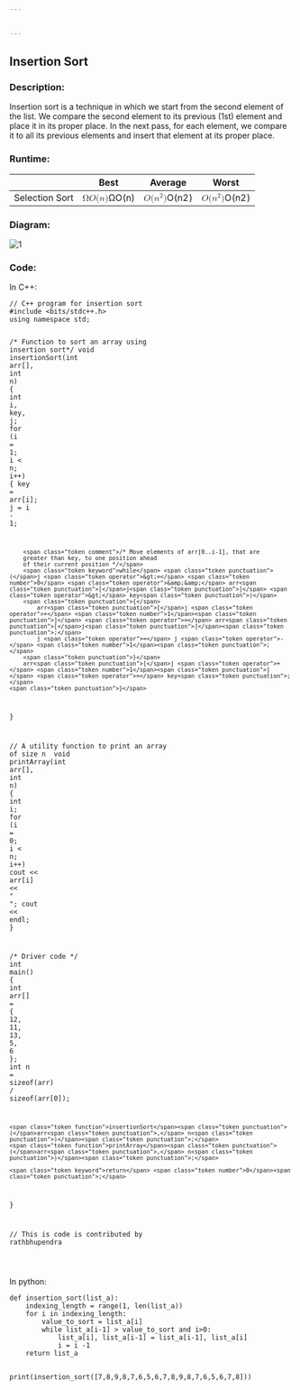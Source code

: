 ```yaml
---


---
```


<h2 id="insertion-sort">Insertion Sort</h2>
<h3 id="description">Description:</h3>
<p>Insertion sort is a technique in which we start from the second element of the list. We compare the second element to its previous (1st) element and place it in its proper place. In the next pass, for each element, we compare it to all its previous elements and insert that element at its proper place.</p>
<h3 id="runtime">Runtime:</h3>

<table>
<thead>
<tr>
<th></th>
<th>Best</th>
<th>Average</th>
<th>Worst</th>
</tr>
</thead>
<tbody>
<tr>
<td>Selection Sort</td>
<td><span class="katex--inline"><span class="katex"><span class="katex-mathml"><math><semantics><mrow><mi mathvariant="normal">Ω</mi><mi>O</mi><mo stretchy="false">(</mo><mi>n</mi><mo stretchy="false">)</mo></mrow><annotation encoding="application/x-tex">ΩO(n)</annotation></semantics></math></span><span class="katex-html" aria-hidden="true"><span class="base"><span class="strut" style="height: 1em; vertical-align: -0.25em;"></span><span class="mord">Ω</span><span class="mord mathdefault" style="margin-right: 0.02778em;">O</span><span class="mopen">(</span><span class="mord mathdefault">n</span><span class="mclose">)</span></span></span></span></span></td>
<td><span class="katex--inline"><span class="katex"><span class="katex-mathml"><math><semantics><mrow><mi>O</mi><mo stretchy="false">(</mo><msup><mi>n</mi><mn>2</mn></msup><mo stretchy="false">)</mo></mrow><annotation encoding="application/x-tex">O(n^2)</annotation></semantics></math></span><span class="katex-html" aria-hidden="true"><span class="base"><span class="strut" style="height: 1.06411em; vertical-align: -0.25em;"></span><span class="mord mathdefault" style="margin-right: 0.02778em;">O</span><span class="mopen">(</span><span class="mord"><span class="mord mathdefault">n</span><span class="msupsub"><span class="vlist-t"><span class="vlist-r"><span class="vlist" style="height: 0.814108em;"><span class="" style="top: -3.063em; margin-right: 0.05em;"><span class="pstrut" style="height: 2.7em;"></span><span class="sizing reset-size6 size3 mtight"><span class="mord mtight">2</span></span></span></span></span></span></span></span><span class="mclose">)</span></span></span></span></span></td>
<td><span class="katex--inline"><span class="katex"><span class="katex-mathml"><math><semantics><mrow><mi>O</mi><mo stretchy="false">(</mo><msup><mi>n</mi><mn>2</mn></msup><mo stretchy="false">)</mo></mrow><annotation encoding="application/x-tex">O(n^2)</annotation></semantics></math></span><span class="katex-html" aria-hidden="true"><span class="base"><span class="strut" style="height: 1.06411em; vertical-align: -0.25em;"></span><span class="mord mathdefault" style="margin-right: 0.02778em;">O</span><span class="mopen">(</span><span class="mord"><span class="mord mathdefault">n</span><span class="msupsub"><span class="vlist-t"><span class="vlist-r"><span class="vlist" style="height: 0.814108em;"><span class="" style="top: -3.063em; margin-right: 0.05em;"><span class="pstrut" style="height: 2.7em;"></span><span class="sizing reset-size6 size3 mtight"><span class="mord mtight">2</span></span></span></span></span></span></span></span><span class="mclose">)</span></span></span></span></span></td>
</tr>
</tbody>
</table><h3 id="diagram">Diagram:</h3>
<p><img src="https://cdn.softwaretestinghelp.com/wp-content/qa/uploads/2019/06/Insertion-Sort-Pass.png" alt="1"></p>
<h3 id="code">Code:</h3>
<p>In C++:</p>
<pre class=" language-c"><code class="prism ++ language-c"><span class="token comment">// C++ program for insertion sort </span>
<span class="token macro property">#<span class="token directive keyword">include</span> <span class="token string">&lt;bits/stdc++.h&gt;</span> </span>
using namespace std<span class="token punctuation">;</span> 

<span class="token comment">/* Function to sort an array using insertion sort*/</span>
<span class="token keyword">void</span> <span class="token function">insertionSort</span><span class="token punctuation">(</span><span class="token keyword">int</span> arr<span class="token punctuation">[</span><span class="token punctuation">]</span><span class="token punctuation">,</span> <span class="token keyword">int</span> n<span class="token punctuation">)</span> 
<span class="token punctuation">{</span> 
	<span class="token keyword">int</span> i<span class="token punctuation">,</span> key<span class="token punctuation">,</span> j<span class="token punctuation">;</span> 
	<span class="token keyword">for</span> <span class="token punctuation">(</span>i <span class="token operator">=</span> <span class="token number">1</span><span class="token punctuation">;</span> i <span class="token operator">&lt;</span> n<span class="token punctuation">;</span> i<span class="token operator">++</span><span class="token punctuation">)</span> 
	<span class="token punctuation">{</span> 
		key <span class="token operator">=</span> arr<span class="token punctuation">[</span>i<span class="token punctuation">]</span><span class="token punctuation">;</span> 
		j <span class="token operator">=</span> i <span class="token operator">-</span> <span class="token number">1</span><span class="token punctuation">;</span> 

		<span class="token comment">/* Move elements of arr[0..i-1], that are 
		greater than key, to one position ahead 
		of their current position */</span>
		<span class="token keyword">while</span> <span class="token punctuation">(</span>j <span class="token operator">&gt;=</span> <span class="token number">0</span> <span class="token operator">&amp;&amp;</span> arr<span class="token punctuation">[</span>j<span class="token punctuation">]</span> <span class="token operator">&gt;</span> key<span class="token punctuation">)</span> 
		<span class="token punctuation">{</span> 
			arr<span class="token punctuation">[</span>j <span class="token operator">+</span> <span class="token number">1</span><span class="token punctuation">]</span> <span class="token operator">=</span> arr<span class="token punctuation">[</span>j<span class="token punctuation">]</span><span class="token punctuation">;</span> 
			j <span class="token operator">=</span> j <span class="token operator">-</span> <span class="token number">1</span><span class="token punctuation">;</span> 
		<span class="token punctuation">}</span> 
		arr<span class="token punctuation">[</span>j <span class="token operator">+</span> <span class="token number">1</span><span class="token punctuation">]</span> <span class="token operator">=</span> key<span class="token punctuation">;</span> 
	<span class="token punctuation">}</span> 
<span class="token punctuation">}</span> 

<span class="token comment">// A utility function to print an array of size n </span>
<span class="token keyword">void</span> <span class="token function">printArray</span><span class="token punctuation">(</span><span class="token keyword">int</span> arr<span class="token punctuation">[</span><span class="token punctuation">]</span><span class="token punctuation">,</span> <span class="token keyword">int</span> n<span class="token punctuation">)</span> 
<span class="token punctuation">{</span> 
	<span class="token keyword">int</span> i<span class="token punctuation">;</span> 
	<span class="token keyword">for</span> <span class="token punctuation">(</span>i <span class="token operator">=</span> <span class="token number">0</span><span class="token punctuation">;</span> i <span class="token operator">&lt;</span> n<span class="token punctuation">;</span> i<span class="token operator">++</span><span class="token punctuation">)</span> 
		cout <span class="token operator">&lt;&lt;</span> arr<span class="token punctuation">[</span>i<span class="token punctuation">]</span> <span class="token operator">&lt;&lt;</span> <span class="token string">" "</span><span class="token punctuation">;</span> 
	cout <span class="token operator">&lt;&lt;</span> endl<span class="token punctuation">;</span> 
<span class="token punctuation">}</span> 

<span class="token comment">/* Driver code */</span>
<span class="token keyword">int</span> <span class="token function">main</span><span class="token punctuation">(</span><span class="token punctuation">)</span> 
<span class="token punctuation">{</span> 
	<span class="token keyword">int</span> arr<span class="token punctuation">[</span><span class="token punctuation">]</span> <span class="token operator">=</span> <span class="token punctuation">{</span> <span class="token number">12</span><span class="token punctuation">,</span> <span class="token number">11</span><span class="token punctuation">,</span> <span class="token number">13</span><span class="token punctuation">,</span> <span class="token number">5</span><span class="token punctuation">,</span> <span class="token number">6</span> <span class="token punctuation">}</span><span class="token punctuation">;</span> 
	<span class="token keyword">int</span> n <span class="token operator">=</span> <span class="token keyword">sizeof</span><span class="token punctuation">(</span>arr<span class="token punctuation">)</span> <span class="token operator">/</span> <span class="token keyword">sizeof</span><span class="token punctuation">(</span>arr<span class="token punctuation">[</span><span class="token number">0</span><span class="token punctuation">]</span><span class="token punctuation">)</span><span class="token punctuation">;</span> 

	<span class="token function">insertionSort</span><span class="token punctuation">(</span>arr<span class="token punctuation">,</span> n<span class="token punctuation">)</span><span class="token punctuation">;</span> 
	<span class="token function">printArray</span><span class="token punctuation">(</span>arr<span class="token punctuation">,</span> n<span class="token punctuation">)</span><span class="token punctuation">;</span> 

	<span class="token keyword">return</span> <span class="token number">0</span><span class="token punctuation">;</span> 
<span class="token punctuation">}</span> 

<span class="token comment">// This is code is contributed by rathbhupendra </span>

</code></pre>
<p>In python:</p>
<pre class=" language-python"><code class="prism  language-python"><span class="token keyword">def</span> <span class="token function">insertion_sort</span><span class="token punctuation">(</span>list_a<span class="token punctuation">)</span><span class="token punctuation">:</span>
	indexing_length <span class="token operator">=</span> <span class="token builtin">range</span><span class="token punctuation">(</span><span class="token number">1</span><span class="token punctuation">,</span> <span class="token builtin">len</span><span class="token punctuation">(</span>list_a<span class="token punctuation">)</span><span class="token punctuation">)</span>
	<span class="token keyword">for</span> i <span class="token keyword">in</span> indexing_length<span class="token punctuation">:</span>
		value_to_sort <span class="token operator">=</span> list_a<span class="token punctuation">[</span>i<span class="token punctuation">]</span>
		<span class="token keyword">while</span> list_a<span class="token punctuation">[</span>i<span class="token number">-1</span><span class="token punctuation">]</span> <span class="token operator">&gt;</span> value_to_sort <span class="token operator">and</span> i<span class="token operator">&gt;</span><span class="token number">0</span><span class="token punctuation">:</span>
			list_a<span class="token punctuation">[</span>i<span class="token punctuation">]</span><span class="token punctuation">,</span> list_a<span class="token punctuation">[</span>i<span class="token number">-1</span><span class="token punctuation">]</span> <span class="token operator">=</span> list_a<span class="token punctuation">[</span>i<span class="token number">-1</span><span class="token punctuation">]</span><span class="token punctuation">,</span> list_a<span class="token punctuation">[</span>i<span class="token punctuation">]</span>
			i <span class="token operator">=</span> i <span class="token operator">-</span><span class="token number">1</span>
	<span class="token keyword">return</span> list_a

<span class="token keyword">print</span><span class="token punctuation">(</span>insertion_sort<span class="token punctuation">(</span><span class="token punctuation">[</span><span class="token number">7</span><span class="token punctuation">,</span><span class="token number">8</span><span class="token punctuation">,</span><span class="token number">9</span><span class="token punctuation">,</span><span class="token number">8</span><span class="token punctuation">,</span><span class="token number">7</span><span class="token punctuation">,</span><span class="token number">6</span><span class="token punctuation">,</span><span class="token number">5</span><span class="token punctuation">,</span><span class="token number">6</span><span class="token punctuation">,</span><span class="token number">7</span><span class="token punctuation">,</span><span class="token number">8</span><span class="token punctuation">,</span><span class="token number">9</span><span class="token punctuation">,</span><span class="token number">8</span><span class="token punctuation">,</span><span class="token number">7</span><span class="token punctuation">,</span><span class="token number">6</span><span class="token punctuation">,</span><span class="token number">5</span><span class="token punctuation">,</span><span class="token number">6</span><span class="token punctuation">,</span><span class="token number">7</span><span class="token punctuation">,</span><span class="token number">8</span><span class="token punctuation">]</span><span class="token punctuation">)</span><span class="token punctuation">)</span>
</code></pre>

